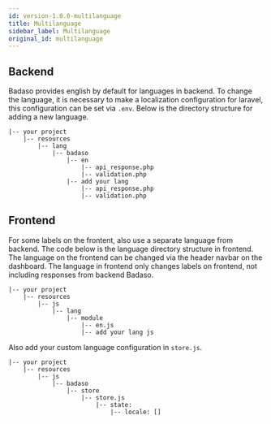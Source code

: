 ```yaml
---
id: version-1.0.0-multilanguage
title: Multilanguage
sidebar_label: Multilanguage
original_id: multilanguage
---
```


## Backend

Badaso provides english by default for languages in backend. To change the language, it is necessary to make a localization configuration for laravel, this configuration can be set via ```.env```. Below is the directory structure for adding a new language.

```
|-- your project
    |-- resources
        |-- lang
            |-- badaso
                |-- en
                    |-- api_response.php
                    |-- validation.php
                |-- add your lang
                    |-- api_response.php
                    |-- validation.php
```

## Frontend

For some labels on the frontent, also use a separate language from backend. The code below is the language directory structure in frontend. The language on the frontend can be changed via the header navbar on the dashboard. The language in frontend only changes labels on frontend, not including responses from backend Badaso.

```
|-- your project
    |-- resources
        |-- js
            |-- lang
                |-- module
                    |-- en.js
                    |-- add your lang js
```

Also add your custom language configuration in `store.js`.

```
|-- your project
    |-- resources
        |-- js
            |-- badaso
                |-- store
                    |-- store.js 
                        |-- state:
                            |-- locale: []
```